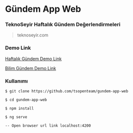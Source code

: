 # Gündem App Web

### TeknoSeyir Haftalık Gündem Değerlendirmeleri

> teknoseyir.com

### Demo Link

[Haftalık Gündem Demo Link](https://tsopenteam.github.io/gundem)

[Bilim Gündem Demo Link](https://tsopenteam.github.io/bilim)

### Kullanımı

```
$ git clone https://github.com/tsopenteam/gundem-app-web

$ cd gundem-app-web

$ npm install

$ ng serve

-- Open browser url link localhost:4200
```